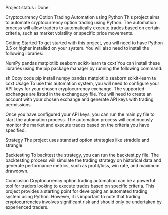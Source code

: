 Project status : Done

Cryptocurrency Option Trading Automation using Python
This project aims to automate cryptocurrency option trading using Python. The automation process will allow traders to automatically execute trades based on certain criteria, such as market volatility or specific price movements.

Getting Started
To get started with this project, you will need to have Python 3.5 or higher installed on your system. You will also need to install the following libraries:

NumPy
pandas
matplotlib
seaborn
scikit-learn
ta
ccxt
You can install these libraries using the pip package manager by running the following command:

sh
Copy code
pip install numpy pandas matplotlib seaborn scikit-learn ta ccxt
Usage
To use this automation system, you will need to configure your API keys for your chosen cryptocurrency exchange. The supported exchanges are listed in the exchange.py file. You will need to create an account with your chosen exchange and generate API keys with trading permissions.

Once you have configured your API keys, you can run the main.py file to start the automation process. The automation process will continuously monitor the market and execute trades based on the criteria you have specified.

Strategy
The project uses standard option strategies like straddle and strangle

Backtesting
To backtest the strategy, you can run the backtest.py file. The backtesting process will simulate the trading strategy on historical data and generate performance metrics, such as profit/loss, win rate, and maximum drawdown.

Conclusion
Cryptocurrency option trading automation can be a powerful tool for traders looking to execute trades based on specific criteria. This project provides a starting point for developing an automated trading system using Python. However, it is important to note that trading cryptocurrencies involves significant risk and should only be undertaken by experienced traders.




